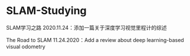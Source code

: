 # SLAM-Studying
SLAM学习之路
2020.11.24：添加一篇关于深度学习视觉里程计的综述

The Road to SLAM
11.24.2020：Add a review about deep learning-based visual odometry
